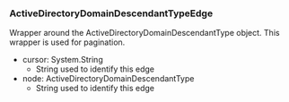 ### ActiveDirectoryDomainDescendantTypeEdge
Wrapper around the ActiveDirectoryDomainDescendantType object. This wrapper is used for pagination.

- cursor: System.String
  - String used to identify this edge
- node: ActiveDirectoryDomainDescendantType
  - String used to identify this edge
